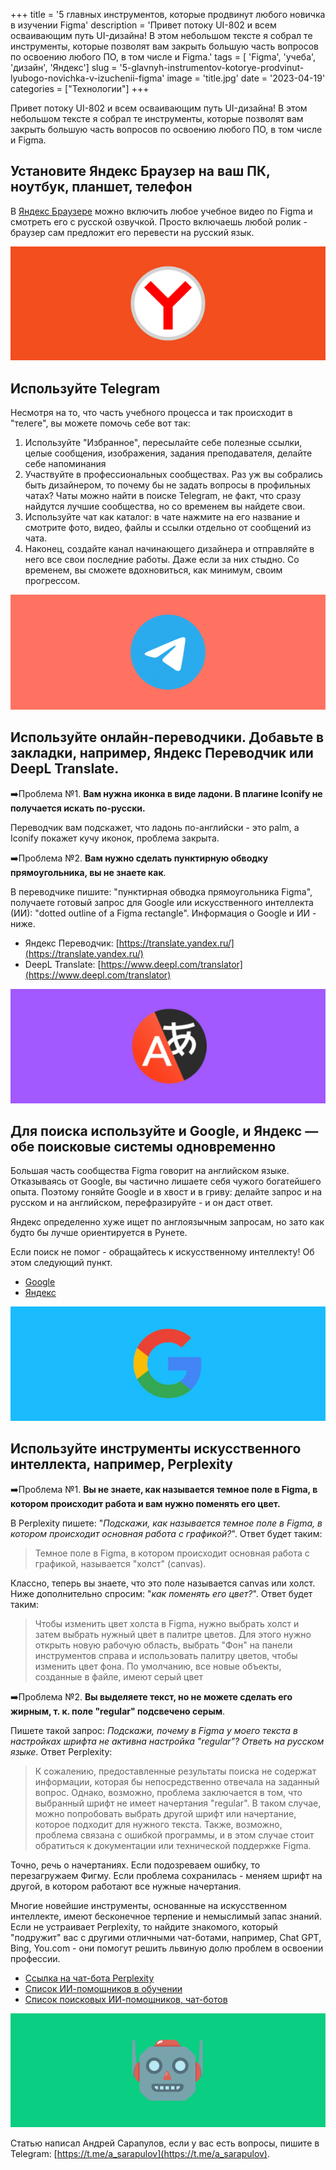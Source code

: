 +++
title = '5 главных инструментов, которые продвинут любого новичка в изучении Figma'
description = 'Привет потоку UI-802 и всем осваивающим путь UI-дизайна! В этом небольшом тексте я собрал те инструменты, которые позволят вам закрыть большую часть вопросов по освоению любого ПО, в том числе и Figma.'
tags = [ 'Figma', 'учеба', 'дизайн', 'Яндекс']
slug = '5-glavnyh-instrumentov-kotorye-prodvinut-lyubogo-novichka-v-izuchenii-figma'
image = 'title.jpg'
date = '2023-04-19'
categories = ["Технологии"]
+++

Привет потоку UI-802 и всем осваивающим путь UI-дизайна! В этом небольшом тексте я собрал те инструменты, которые позволят вам закрыть большую часть вопросов по освоению любого ПО, в том числе и Figma.

## Установите Яндекс Браузер на ваш ПК, ноутбук, планшет, телефон

В [Яндекс Браузере](https://browser.yandex.ru/) можно включить любое учебное видео по Figma и смотреть его с русской озвучкой. Просто включаешь любой ролик - браузер сам предложит его перевести на русский язык.

![Используйте Яндекс Браузер для просмотра учебного видео на иностранных языках](ya.jpg)

## Используйте Telegram

Несмотря на то, что часть учебного процесса и так происходит в "телеге", вы можете помочь себе вот так:

1. Используйте "Избранное", пересылайте себе полезные ссылки, целые сообщения, изображения, задания преподавателя, делайте себе напоминания
2. Участвуйте в профессиональных сообществах. Раз уж вы собрались быть дизайнером, то почему бы не задать вопросы в профильных чатах? Чаты можно найти в поиске Telegram, не факт, что сразу найдутся лучшие сообщества, но со временем вы найдете свои.
3. Используйте чат как каталог: в чате нажмите на его название и смотрите фото, видео, файлы и ссылки отдельно от сообщений из чата.
4. Наконец, создайте канал начинающего дизайнера и отправляйте в него все свои последние работы. Даже если за них стыдно. Со временем, вы сможете вдохновиться, как минимум, своим прогрессом.

![Telegram - для профессиональных связей](telegram.jpg)

## Используйте онлайн-переводчики. Добавьте в закладки, например, Яндекс Переводчик или DeepL Translate.

➡️Проблема №1. **Вам нужна иконка в виде ладони. В плагине Iconify не получается искать по-русски.**

Переводчик вам подскажет, что ладонь по-английски - это palm, а Iconify покажет кучу иконок, проблема закрыта.

➡️Проблема №2.  **Вам нужно сделать пунктирную обводку прямоугольника, вы не знаете как**.

В переводчике пишите: "пунктирная обводка прямоугольника Figma", получаете готовый запрос для Google или искусственного интеллекта (ИИ): "dotted outline of a Figma rectangle". Информация о Google и ИИ - ниже.

- Яндекс Переводчик: [https://translate.yandex.ru/](https://translate.yandex.ru/)
- DeepL Translate: [https://www.deepl.com/translator](https://www.deepl.com/translator)

![Переводите всё подряд](translator.jpg)


## Для поиска используйте и Google, и Яндекс — обе поисковые системы одновременно

Большая часть сообщества Figma говорит на английском языке. Отказываясь от Google, вы частично лишаете себя чужого богатейшего опыта. Поэтому гоняйте Google и в хвост и в гриву: делайте запрос и на русском и на английском, перефразируйте - и он даст ответ.

Яндекс определенно хуже ищет по англоязычным запросам, но зато как будто бы лучше ориентируется в Рунете.

Если поиск не помог - обращайтесь к искусственному интеллекту! Об этом следующий пункт.

- [Google](https://www.google.com/)
- [Яндекс](https://ya.ru/)

![Заставьте Google и Яндекс работать](Google.jpg)

## Используйте инструменты искусственного интеллекта, например, Perplexity

➡️Проблема №1. **Вы не знаете, как называется темное поле в Figma, в котором происходит работа и вам нужно поменять его цвет.**

В Perplexity пишете: "*Подскажи, как называется темное поле в Figma, в котором происходит основная работа с графикой?*". Ответ будет таким: 

>Темное поле в Figma, в котором происходит основная работа с графикой, называется "холст" (canvas).

Классно, теперь вы знаете, что это поле называется canvas или холст. Ниже дополнительно спросим: "*как поменять его цвет?*". Ответ будет таким: 

>Чтобы изменить цвет холста в Figma, нужно выбрать холст и затем выбрать нужный цвет в палитре цветов. Для этого нужно открыть новую рабочую область, выбрать "Фон" на панели инструментов справа и использовать палитру цветов, чтобы изменить цвет фона. По умолчанию, все новые объекты, созданные в файле, имеют серый цвет

➡️Проблема №2. **Вы выделяете текст, но не можете сделать его жирным, т. к. поле "regular" подсвечено серым**.

Пишете такой запрос: *Подскажи, почему в Figma у моего текста в настройках шрифта не активна настройка "regular"? Ответь на русском языке*. Ответ Perplexity:

>К сожалению, предоставленные результаты поиска не содержат информации, которая бы непосредственно отвечала на заданный вопрос. Однако, возможно, проблема заключается в том, что выбранный шрифт не имеет начертания "regular". В таком случае, можно попробовать выбрать другой шрифт или начертание, которое подходит для нужного текста. Также, возможно, проблема связана с ошибкой программы, и в этом случае стоит обратиться к документации или технической поддержке Figma.

Точно, речь о начертаниях. Если подозреваем ошибку, то перезагружаем Фигму. Если проблема сохранилась - меняем шрифт на другой, в котором работают все нужные начертания.

Многие новейшие инструменты, основанные на искусственном интеллекте, имеют бесконечное терпение и немыслимый запас знаний. Если не устраивает Perplexity, то найдите знакомого, который "подружит" вас с другими отличными чат-ботами, например, Chat GPT, Bing, You.com - они помогут решить львиную долю проблем в освоении профессии.

- [Ссылка на чат-бота Perplexity](https://www.perplexity.ai/)
- [Список ИИ-помощников в обучении](https://ailibri.com/education-assistant/)
- [Список поисковых ИИ-помощников, чат-ботов](https://ailibri.com/search-engine/)

![ИИ чат-бот - это самый терпеливый наставник](robot.jpg)

Статью написал Андрей Сарапулов, если у вас есть вопросы, пишите в Telegram: [https://t.me/a_sarapulov](https://t.me/a_sarapulov).
